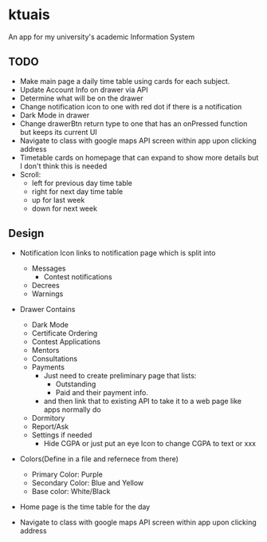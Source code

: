 # ktuais
An app for my university's academic Information System

## TODO
- Make main page a daily time table using cards for each subject.
- Update Account Info on drawer via API
- Determine what will be on the drawer
- Change notification icon to one with red dot if there is a notification
- Dark Mode in drawer
- Change drawerBtn return type to one that has an onPressed function but keeps its current UI
- Navigate to class with google maps API screen within app upon clicking address
- Timetable cards on homepage that can expand to show more details but I don't think this is needed
- Scroll:
   - left for previous day time table
   - right for next day time table
   - up for last week
   - down for next week
## Design
- Notification Icon links to notification page which is split into 
    - Messages
        - Contest notifications
    - Decrees
    - Warnings
- Drawer Contains
    - Dark Mode
    - Certificate Ordering
    - Contest Applications
    - Mentors
    - Consultations
    - Payments
        - Just need to create preliminary page that lists:
            - Outstanding 
            - Paid and their payment info.
        - and then link that to existing API to take it to a web page like apps normally do
    - Dormitory
    - Report/Ask
    - Settings if needed
        - Hide CGPA or just put an eye Icon to change CGPA to text or xxx

- Colors(Define in a file and refernece from there)
    - Primary Color: Purple
    - Secondary Color: Blue and Yellow
    - Base color: White/Black

- Home page is the time table for the day
- Navigate to class with google maps API screen within app upon clicking address
